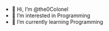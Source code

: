 - 👋 Hi, I’m @the0Colonel
- 👀 I’m interested in Programming
- 🌱 I’m currently learning Programming

<!---
the0Colonel/the0Colonel is a ✨ special ✨ repository because its `README.md` (this file) appears on your GitHub profile.
You can click the Preview link to take a look at your changes.
--->
